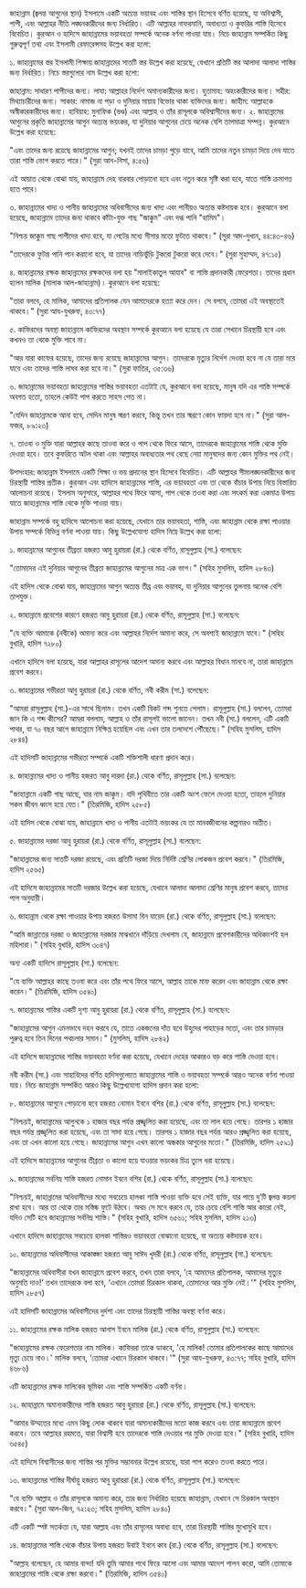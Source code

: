 জাহান্নাম (জ্বলন্ত আগুনের স্থান) ইসলামে একটি অত্যন্ত ভয়াবহ এবং শাস্তির স্থান হিসেবে বর্ণিত হয়েছে, যা অবিশ্বাসী, পাপী, এবং আল্লাহর নীতি লঙ্ঘনকারীদের জন্য নির্ধারিত। এটি আল্লাহর নাফরমানি, অবাধ্যতা ও কুফরির শাস্তি হিসেবে বিবেচিত। কুরআন ও হাদিসে জাহান্নামের ভয়াবহতা সম্পর্কে অনেক বর্ণনা পাওয়া যায়। নিচে জাহান্নাম সম্পর্কিত কিছু গুরুত্বপূর্ণ তথ্য এবং ইসলামী রেফারেন্সসহ উল্লেখ করা হলো:

১. জাহান্নামের স্তর
ইসলামী শিক্ষায় জাহান্নামের সাতটি স্তর উল্লেখ করা হয়েছে, যেখানে প্রতিটি স্তর আলাদা আলাদা শাস্তির জন্য নির্ধারিত। নিচে স্তরগুলোর নাম উল্লেখ করা হলো:

জাহান্নাম: সাধারণ পাপীদের জন্য।
লাযা: আল্লাহর নির্দেশ অমান্যকারীদের জন্য।
হুতামাহ: অহংকারীদের জন্য।
সহীর: মিথ্যাচারীদের জন্য।
সাকার: নামাজ না পড়া ও দুনিয়ার মায়ায় বিভোর থাকা ব্যক্তিদের জন্য।
জাহীম: আল্লাহকে অস্বীকারকারীদের জন্য।
হাবিয়াহ: মুনাফিক (ভণ্ড) এবং আল্লাহ ও তাঁর রাসূলকে অবিশ্বাসীদের জন্য।
২. জাহান্নামের আগুনের প্রকৃতি
জাহান্নামের আগুন অত্যন্ত ভয়ংকর, যা দুনিয়ার আগুনের চেয়ে অনেক বেশি তাপমাত্রা সম্পন্ন। কুরআনে উল্লেখ করা হয়েছে:

"এবং তাদের জন্য রয়েছে জাহান্নামের আগুন; যখনই তাদের চামড়া পুড়ে যাবে, আমি তাদের নতুন চামড়া দিয়ে দেব যাতে তারা শাস্তি ভোগ করতে পারে।"
(সুরা আন-নিসা, ৪:৫৬)

এই আয়াত থেকে বোঝা যায়, জাহান্নামে দেহ বারবার পোড়ানো হবে এবং নতুন করে সৃষ্টি করা হবে, যাতে শাস্তি ক্রমাগত হতে পারে।

৩. জাহান্নামের খাদ্য ও পানীয়
জাহান্নামের অধিবাসীদের জন্য খাদ্য এবং পানীয়ও অত্যন্ত কষ্টদায়ক হবে। কুরআনে বলা হয়েছে, জাহান্নামে তাদের জন্য থাকবে কাঁটা-যুক্ত গাছ "জাক্কুম" এবং দগ্ধ পানি "হামিম"।

"নিশ্চয় জাক্কুম গাছ পাপীদের খাদ্য হবে, যা পেটের মধ্যে সীসার মতো ফুটতে থাকবে।"
(সুরা আদ-দুখান, ৪৪:৪৩-৪৬)

"তাদেরকে ফুটন্ত পানি পান করানো হবে, যা তাদের নাড়িভুঁড়ি টুকরো টুকরো করে দেবে।"
(সুরা মুহাম্মদ, ৪৭:১৫)

৪. জাহান্নামের রক্ষক
জাহান্নামের রক্ষকদের বলা হয় "মালাইকাতুল আযাব" বা শাস্তি প্রদানকারী ফেরেশতা। তাদের প্রধান হলেন মালিক (মালাক আল-জাহান্নাম)। কুরআনে বলা হয়েছে:

"তারা বলবে, হে মালিক, আমাদের প্রতিপালক যেন আমাদেরকে হত্যা করে দেন। সে বলবে, তোমরা এই অবস্থাতেই থাকবে।"
(সুরা আয-যুখরুফ, ৪৩:৭৭)

৫. কাফিরদের অবস্থা
জাহান্নামে কাফিরদের অবস্থান সম্পর্কে কুরআনে বলা হয়েছে যে তারা সেখানে চিরস্থায়ী হবে এবং কখনও তা থেকে মুক্তি পাবে না।

"আর যারা কাফের হয়েছে, তাদের জন্য রয়েছে জাহান্নামের আগুন। তাদেরকে মৃত্যুর নির্দেশ দেওয়া হবে না যে তারা মরে যাবে এবং তাদের শাস্তি লাঘব করা হবে না।"
(সুরা ফাতির, ৩৫:৩৬)

৬. জাহান্নামের ভয়াবহতা
জাহান্নামের শাস্তির ভয়াবহতা এতটাই যে, কুরআনে বলা হয়েছে, মানুষ যদি এর শাস্তি সম্পর্কে অবগত হতো, তাহলে কেউই পাপ করতে সাহস পেত না।

"যেদিন জাহান্নামকে আনা হবে, সেদিন মানুষ স্মরণ করবে, কিন্তু তখন তার স্মরণে কোন ফায়দা হবে না।"
(সুরা আল-ফজর, ৮৯:২৩)

৭. তাওবা ও মুক্তি
যারা আল্লাহর কাছে তাওবা করে ও পাপ থেকে ফিরে আসে, তাদেরকে জাহান্নামের শাস্তি থেকে মুক্তি দেওয়া হবে। তবে কুফরিতে অটল থাকা এবং আল্লাহর অবাধ্যতার পথ বেছে নেয়া মানুষদের জন্য কোন মুক্তির পথ নেই।

উপসংহার:
জাহান্নাম ইসলামে একটি শিক্ষা ও ভয় প্রদানের স্থান হিসেবে বিবেচিত। এটি আল্লাহর সীমালঙ্ঘনকারীদের জন্য চিরস্থায়ী শাস্তির প্রতীক। কুরআন এবং হাদিসে জাহান্নামের শাস্তি, এর ভয়াবহতা এবং তা থেকে বাঁচার উপায় নিয়ে বিস্তারিত আলোচনা রয়েছে। ইসলাম অনুসারে, আল্লাহর পথে ফিরে আসা, পাপ থেকে তওবা করা এবং সৎকর্ম করা একমাত্র উপায় যাতে জাহান্নামের শাস্তি থেকে মুক্তি পাওয়া যায়।


জাহান্নাম সম্পর্কে বহু হাদিসে আলোচনা করা হয়েছে, যেখানে তার ভয়াবহতা, শাস্তি, এবং জাহান্নাম থেকে রক্ষা পাওয়ার উপায় সম্পর্কে বিভিন্ন বর্ণনা পাওয়া যায়। কিছু উল্লেখযোগ্য হাদিস নিম্নে উল্লেখ করা হলো:

১. জাহান্নামের আগুনের তীব্রতা
হজরত আবু হুরায়রা (রা.) থেকে বর্ণিত, রাসূলুল্লাহ (সা.) বলেছেন:

"তোমাদের এই দুনিয়ার আগুনের তীব্রতা জাহান্নামের আগুনের মাত্র এক ভাগ।"
(সহিহ মুসলিম, হাদিস ২৮৪৩)

এই হাদিস থেকে বোঝা যায়, জাহান্নামের আগুন অত্যন্ত তীব্র এবং ভয়াবহ, যা দুনিয়ার আগুনের তুলনায় অনেক বেশি তাপযুক্ত।

২. জাহান্নামে প্রবেশের কারণে
হজরত আবু হুরায়রা (রা.) থেকে বর্ণিত, রাসূলুল্লাহ (সা.) বলেছেন:

"যে ব্যক্তি আমাকে (নবীকে) অমান্য করে এবং আল্লাহর নির্দেশ অমান্য করে, সে অবশ্যই জাহান্নামে যাবে।"
(সহিহ বুখারি, হাদিস ৭২৮০)

এখানে হাদিসে বলা হয়েছে, যারা আল্লাহর রাসূলের আদেশ অমান্য করবে এবং আল্লাহর বিধান মানবে না, তারা জাহান্নামে প্রবেশ করবে।

৩. জাহান্নামের গভীরতা
আবু হুরায়রা (রা.) থেকে বর্ণিত, নবী করীম (সা.) বলেছেন:

"আমরা রাসূলুল্লাহ (সা.)-এর সাথে ছিলাম। তখন একটি বিকট শব্দ শুনতে পেলাম। রাসূলুল্লাহ (সা.) বললেন, তোমরা জান কি এ শব্দ কীসের? আমরা বললাম, আল্লাহ ও তাঁর রাসূলই ভালো জানেন। তখন নবী (সা.) বললেন, এটি একটি পাথর, যা ৭০ বছর আগে জাহান্নামে নিক্ষিপ্ত হয়েছিল এবং এখন তার তলদেশে পৌঁছেছে।"
(সহিহ মুসলিম, হাদিস ২৮৪৪)

এই হাদিসটি জাহান্নামের গভীরতা সম্পর্কে একটি শক্তিশালী ধারণা প্রদান করে।

৪. জাহান্নামের খাদ্য ও পানীয়
হজরত আবু দারদা (রা.) থেকে বর্ণিত, রাসূলুল্লাহ (সা.) বলেছেন:

"জাহান্নামে একটি গাছ আছে, যার নাম জাক্কুম। যদি পৃথিবীতে তার একটি অংশ ফেলে দেওয়া হতো, তাহলে দুনিয়ার সকল জীবন ধ্বংস হয়ে যেত।"
(তিরমিজি, হাদিস ২৫৮৫)

এই হাদিস থেকে বোঝা যায়, জাহান্নামে খাদ্য ও পানীয় এতটাই ভয়ংকর যে তা মানবজীবনের কল্পনারও অতীত।

৫. জাহান্নামের দরজা
আবু হুরায়রা (রা.) থেকে বর্ণিত, রাসূলুল্লাহ (সা.) বলেছেন:

"জাহান্নামের জন্য সাতটি দরজা রয়েছে, এবং প্রতিটি দরজা দিয়ে নির্দিষ্ট শ্রেণির লোকজন প্রবেশ করবে।"
(তিরমিজি, হাদিস ২৫৬৫)

এই হাদিসে জাহান্নামের সাতটি দরজার উল্লেখ করা হয়েছে, যেখানে আলাদা আলাদা শ্রেণির মানুষ প্রবেশ করবে, তাদের পাপ অনুযায়ী।

৬. জাহান্নাম থেকে রক্ষা পাওয়ার উপায়
হজরত উসামা বিন যায়েদ (রা.) থেকে বর্ণিত, রাসূলুল্লাহ (সা.) বলেছেন:

"আমি জান্নাতের দরজা ও জাহান্নামের দরজার মাঝখানে দাঁড়িয়ে দেখলাম যে, জাহান্নামে প্রবেশকারীদের অধিকাংশই হল মহিলারা।"
(সহিহ বুখারি, হাদিস ৩০৪৭)

অন্য একটি হাদিসে রাসূলুল্লাহ (সা.) বলেছেন:

"যে ব্যক্তি আল্লাহর কাছে তওবা করে এবং তাঁর পথে ফিরে আসে, আল্লাহ তাকে মাফ করেন এবং জাহান্নাম থেকে রক্ষা করেন।"
(তিরমিজি, হাদিস ৩৫৪০)

৭. জাহান্নামের শাস্তির একটি দৃশ্য
আবু হুরায়রা (রা.) থেকে বর্ণিত, রাসূলুল্লাহ (সা.) বলেছেন:

"জাহান্নামের আগুন এমনভাবে দহন করবে যে, তাতে একজনের দাঁত হবে উহুদের পাহাড়ের মতো, এবং তার চামড়ার পুরুত্ব হবে তিন দিনের পথচলার সমান।"
(মুসলিম, হাদিস ২৮৪২)

এই হাদিসে জাহান্নামের শাস্তির ভয়াবহতা বর্ণনা করা হয়েছে, যেখানে দেহের আকারও বড় করে শাস্তি দেওয়া হবে।


নবী করীম (সা.) এবং সাহাবিদের বর্ণিত হাদিসগুলোতে জাহান্নামের শাস্তি ও ভয়াবহতা সম্পর্কে আরও অনেক বর্ণনা পাওয়া যায়। নিচে জাহান্নাম সম্পর্কিত আরও কিছু উল্লেখযোগ্য হাদিস প্রদান করা হলো:

৮. জাহান্নামের আগুনে পোড়ানো হবে
হজরত নোমান ইবনে বশির (রা.) থেকে বর্ণিত, রাসূলুল্লাহ (সা.) বলেছেন:

"নিশ্চয়ই, জাহান্নামের আগুনকে ১ হাজার বছর পর্যন্ত প্রজ্জ্বলিত করা হয়েছে, এবং তা লাল হয়ে গেছে। তারপর ১ হাজার বছর পর্যন্ত প্রজ্জ্বলিত করা হয়েছে, এবং তা সাদা হয়ে গেছে। তারপর ১ হাজার বছর পর্যন্ত আরও প্রজ্জ্বলিত করা হয়েছে, এবং তা এখন কালো হয়ে গেছে। জাহান্নামের আগুন এখন কালো অন্ধকার আগুনের মতো।"
(তিরমিজি, হাদিস ২৫৯১)

এই হাদিসে জাহান্নামের আগুনের তীব্রতা ও কালো হয়ে যাওয়ার ভয়ংকর চিত্র তুলে ধরা হয়েছে।

৯. জাহান্নামের সর্বনিম্ন শাস্তি
হজরত নোমান ইবনে বশির (রা.) থেকে বর্ণিত, রাসূলুল্লাহ (সা.) বলেছেন:

"নিশ্চয়ই, জাহান্নামের অধিবাসীদের মধ্যে সবচেয়ে হালকা শাস্তি পাওয়া ব্যক্তি হবে সেই ব্যক্তি, যার পায়ে দু’টি জ্বলন্ত কয়লা রাখা হবে। আর তা থেকে তার মস্তিষ্ক ফুটে উঠবে। অথচ সে মনে করবে যে, তার চেয়ে বেশি শাস্তি আর কারো নেই, যদিও সেটি হবে জাহান্নামের সর্বনিম্ন শাস্তি।"
(সহিহ বুখারি, হাদিস ৬৫৬১; সহিহ মুসলিম, হাদিস ২১৩)

এখানে হাদিসে জাহান্নামের সবচেয়ে হালকা শাস্তিরও ভয়াবহতা বোঝানো হয়েছে, যা অত্যন্ত কষ্টদায়ক হবে।

১০. জাহান্নামের অধিবাসীদের আকাঙ্ক্ষা
হজরত আবু সাঈদ খুদরী (রা.) থেকে বর্ণিত, রাসূলুল্লাহ (সা.) বলেছেন:

"জাহান্নামের অধিবাসীরা যখন জাহান্নামে প্রবেশ করবে, তখন তারা বলবে, ‘হে আমাদের প্রতিপালক, আমাদের মৃত্যুর অনুমতি দাও!’ তখন তাদেরকে বলা হবে, ‘এখানে তোমরা চিরকাল থাকবা, তোমাদের আর মুক্তি নেই।'"
(সহিহ মুসলিম, হাদিস ২৮৫৭)

এই হাদিসটি জাহান্নামের অধিবাসীদের দুর্দশা এবং তাদের চিরস্থায়ী শাস্তির অবস্থা বর্ণনা করে।

১১. জাহান্নামের রক্ষক মালিক
হজরত আনাস ইবনে মালিক (রা.) থেকে বর্ণিত, রাসূলুল্লাহ (সা.) বলেছেন:

"জাহান্নামের রক্ষক ফেরেশতার নাম মালিক। কাফিররা তাকে ডাকবে, 'হে মালিক! তোমার প্রতিপালকের কাছে আমাদের মৃত্যু চেয়ে নাও।' মালিক বলবে, ‘তোমরা এখানে চিরকাল থাকবে।'"
(সুরা আয-যুখরুফ, ৪৩:৭৭; সহিহ বুখারি, হাদিস ৪৬৮৬)

এটি জাহান্নামের রক্ষক মালিকের ভূমিকা এবং শাস্তি সম্পর্কিত একটি বর্ণনা।

১২. জাহান্নামে অমান্যকারীদের শাস্তি
হজরত আবু হুরায়রা (রা.) থেকে বর্ণিত, রাসূলুল্লাহ (সা.) বলেছেন:

"আমার উম্মতের মধ্যে এমন কিছু লোক থাকবে যারা অমান্যকারীদের মতো কাজ করবে এবং তারা জাহান্নামে প্রবেশ করবে। তবে আল্লাহর রহমতে, যারা বিশ্বাসী হবে তাদেরকে শাস্তি দেওয়ার পর মুক্তি দেওয়া হবে।"
(সহিহ বুখারি, হাদিস ৬৫৪৫)

এই হাদিসে বিশ্বাসীদের জন্য শাস্তির পর মুক্তির সম্ভাবনার উল্লেখ রয়েছে, যারা পাপ করেও তওবা করতে পারে।

১৩. জাহান্নামের শাস্তির দীর্ঘায়ু
হজরত আবু হুরায়রা (রা.) থেকে বর্ণিত, রাসূলুল্লাহ (সা.) বলেছেন:

"যে ব্যক্তি আল্লাহ ও তাঁর রাসূলকে অমান্য করে, তার জন্য নির্ধারিত হয়েছে জাহান্নাম, যেখানে সে চিরকাল অবস্থান করবে।"
(সুরা আল-জিন, ৭২:২৩; সহিহ মুসলিম, হাদিস ২৮৪০)

এটি একটি স্পষ্ট সতর্কতা যে, যারা আল্লাহ এবং তাঁর রাসূলের অবাধ্য হবে, তারা চিরস্থায়ী শাস্তির মুখোমুখি হবে।

১৪. জাহান্নামের শাস্তি থেকে বাঁচার উপায়
হজরত উবাই ইবনে কাব (রা.) থেকে বর্ণিত, রাসূলুল্লাহ (সা.) বলেছেন:

"আল্লাহ বলেছেন, হে আমার বান্দা! যদি তুমি আমার পথে ফিরে আসো এবং আমার আদেশ পালন করো, আমি তোমাকে জাহান্নামের শাস্তি থেকে রক্ষা করবো।"
(তিরমিজি, হাদিস ৩৫৪০)